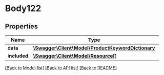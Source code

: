 # Body122

## Properties
Name | Type | Description | Notes
------------ | ------------- | ------------- | -------------
**data** | [**\Swagger\Client\Model\ProductKeywordDictionary**](ProductKeywordDictionary.md) |  | [optional] 
**included** | [**\Swagger\Client\Model\Resource[]**](Resource.md) |  | [optional] 

[[Back to Model list]](../../README.md#documentation-for-models) [[Back to API list]](../../README.md#documentation-for-api-endpoints) [[Back to README]](../../README.md)

